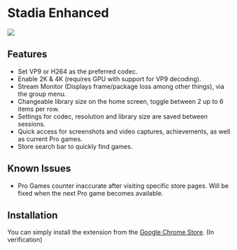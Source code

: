 # Stadia Enhanced

![](https://i.imgur.com/cKPbaLk.png)

## Features

* Set VP9 or H264 as the preferred codec.
* Enable 2K & 4K (requires GPU with support for VP9 decoding).
* Stream Monitor (Displays frame/package loss among other things), via the group menu.
* Changeable library size on the home screen, toggle between 2 up to 6 items per row.
* Settings for codec, resolution and library size are saved between sessions.
* Quick access for screenshots and video captures, achievements, as well as current Pro games.
* Store search bar to quickly find games.

## Known Issues

* Pro Games counter inaccurate after visiting specific store pages. Will be fixed when the next Pro game becomes available.

## Installation

You can simply install the extension from the [Google Chrome Store](). (In verification)
